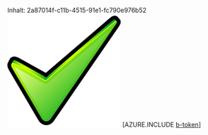 Inhalt: 2a87014f-c11b-4515-91e1-fc790e976b52![Bild](a6956a23-1655-4460-85f7-2be6438de4bb.png)
[AZURE.INCLUDE [b-token](38f53b7b-41c1-4bb9-8665-96850bdeae36.md)]
